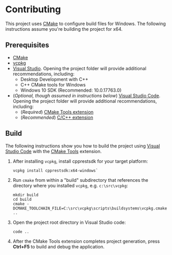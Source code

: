 # Contributing

This project uses [CMake](https://cmake.org) to configure build files for Windows. The following instructions assume you're building the project for x64.

## Prerequisites

* [CMake](https://cmake.org/download)
* [vcpkg](https://github.com/microsoft/vcpkg)
* [Visual Studio](https://www.visualstudio.com). Opening the project folder will provide additional recommendations, including:
  * Desktop Development with C++
  * C++ CMake tools for Windows
  * Windows 10 SDK (Recommended: 10.0.17763.0)
* (*Optional, though assumed in instructions below*) [Visual Studio Code](https://code.visualstudio.com/download). Opening the project folder will provide additional recommendations, including:
  * (*Required*) [CMake Tools extension](https://marketplace.visualstudio.com/items?itemName=ms-vscode.cmake-tools)
  * (*Recommended*) [C/C++ extension](https://marketplace.visualstudio.com/items?itemName=ms-vscode.cpptools)

## Build

The following instructions show you how to build the project using [Visual Studio Code](https://code.visualstudio.com) with the [CMake Tools](https://marketplace.visualstudio.com/items?itemName=ms-vscode.cmake-tools) extension.

1. After installing `vcpkg`, install cpprestsdk for your target platform:

   ```batch
   vcpkg install cpprestsdk:x64-windows`
   ```

2. Run `cmake` from within a "build" subdirectory that references the directory where you installed `vcpkg`, e.g. `c:\src\vcpkg`:

   ```batch
   mkdir build
   cd build
   cmake -DCMAKE_TOOLCHAIN_FILE=C:\src\vcpkg\scripts\buildsystems\vcpkg.cmake ..
   ```

3. Open the project root directory in Visual Studio code:

   ```batch
   code ..
   ```

4. After the CMake Tools extension completes project generation, press **Ctrl+F5** to build and debug the application.
